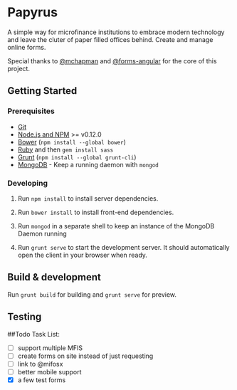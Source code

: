 # Papyrus
A simple way for microfinance institutions to embrace modern technology and leave the cluter of paper filled offices behind. Create and manage online forms. 

Special thanks to [@mchapman](https://github.com/mchapman) and [@forms-angular](https://github.com/forms-angular/forms-angular) for the core of this project.


## Getting Started

### Prerequisites

- [Git](https://git-scm.com/)
- [Node.js and NPM](nodejs.org) >= v0.12.0
- [Bower](bower.io) (`npm install --global bower`)
- [Ruby](https://www.ruby-lang.org) and then `gem install sass`
- [Grunt](http://gruntjs.com/) (`npm install --global grunt-cli`)
- [MongoDB](https://www.mongodb.org/) - Keep a running daemon with `mongod`

### Developing

1. Run `npm install` to install server dependencies.

2. Run `bower install` to install front-end dependencies.

3. Run `mongod` in a separate shell to keep an instance of the MongoDB Daemon running

4. Run `grunt serve` to start the development server. It should automatically open the client in your browser when ready.

## Build & development

Run `grunt build` for building and `grunt serve` for preview.

## Testing

##Todo Task List:
- [ ] support multiple MFIS
- [ ] create forms on site instead of just requesting
- [ ] link to @mifosx
- [ ] better mobile support
- [x] a few test forms
